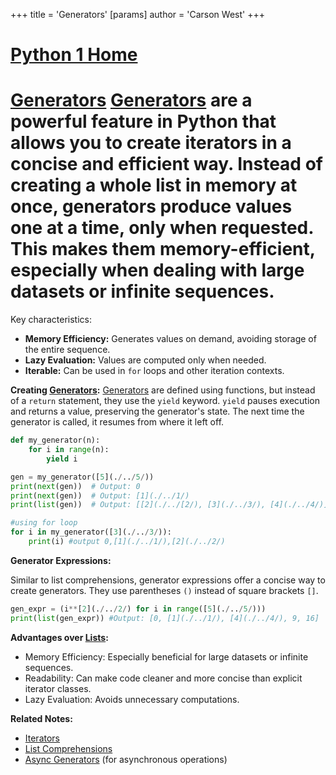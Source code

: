 +++
 title = 'Generators'
[params]
	author = 'Carson West'
+++
# [Python 1 Home](./../python-1-home/)
# [Generators](./../generators/)  [Generators](./../generators/) are a powerful feature in Python that allows you to create iterators in a concise and efficient way.  Instead of creating a whole list in memory at once, generators produce values one at a time, only when requested. This makes them memory-efficient, especially when dealing with large datasets or infinite sequences.

Key characteristics:

*   **Memory Efficiency:** Generates values on demand, avoiding storage of the entire sequence.
*   **Lazy Evaluation:**  Values are computed only when needed.
*   **Iterable:** Can be used in `for` loops and other iteration contexts.


**Creating [Generators](./../generators/):**
 [Generators](./../generators/) are defined using functions, but instead of a `return` statement, they use the `yield` keyword.  `yield` pauses execution and returns a value, preserving the generator's state.  The next time the generator is called, it resumes from where it left off.

```python
def my_generator(n):
    for i in range(n):
        yield i

gen = my_generator([5](./../5/))
print(next(gen))  # Output: 0
print(next(gen))  # Output: [1](./../1/)
print(list(gen))  # Output: [[2](./../[2/), [3](./../3/), [4](./../4/)] #consuming the rest

#using for loop
for i in my_generator([3](./../3/)):
    print(i) #output 0,[1](./../1/),[2](./../2/)

```

**Generator Expressions:**

Similar to list comprehensions, generator expressions offer a concise way to create generators. They use parentheses `()` instead of square brackets `[]`.

```python
gen_expr = (i**[2](./../2/) for i in range([5](./../5/)))
print(list(gen_expr)) #Output: [0, [1](./../1/), [4](./../4/), 9, 16]
```

**Advantages over [Lists](./../lists/):**

*   Memory Efficiency:  Especially beneficial for large datasets or infinite sequences.
*   Readability:  Can make code cleaner and more concise than explicit iterator classes.
*   Lazy Evaluation: Avoids unnecessary computations.


**Related Notes:**

* [Iterators](./../iterators/)
* [List Comprehensions](./../list-comprehensions/)
* [Async Generators](./../async-generators/) (for asynchronous operations)


